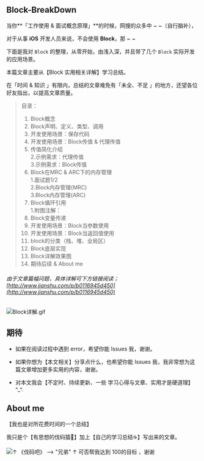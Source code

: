 ## Block-BreakDown


当你**「工作使用 & 面试概念原理」**的时候，网搜的众多中 ~ ~（自行脑补），

对于从事 **iOS** 开发人员来说，不会使用 **Block**，那 ~ ~
 
下面是我对 `Block` 的整理，从零开始，由浅入深，并且带了几个 `Block` 实际开发的应用场景。




本篇文章主要从【Block 实用相关详解】学习总结。  

在「时间 & 知识 」有限内，总结的文章难免有「未全、不足 」的地方，还望各位好友指出，以提高文章质量。


>目录：  
>1. Block概念  
>2. Block声明、定义、类型、调用   
>3. 开发使用场景：保存代码  
>4. 开发使用场景：Block传值 & 代理传值  
>1. 传值简化介绍  
>2.示例需求：代理传值  
>3.示例需求：Block传值  
>5. Block在MRC & ARC下的内存管理  
>1.面试题1/2  
>2.Block内存管理(MRC)  
>3.Block内存管理(ARC)  
>6. Block循环引用  
>1.附图注解：  
>7. Block变量传递  
>8. 开发使用场景：Block当参数使用  
>9. 开发使用场景：Block当返回值使用  
>10. block的分类（栈、堆、全局区）  
>11. Block底层实现  
>12. Block详解效果图  
>13. 期待后续 & About me



###### 由于文章篇幅问题，具体详解可下方链接阅读； [http://www.jianshu.com/p/b0116945d450](http://www.jianshu.com/p/b0116945d450)

![Block详解.gif](http://upload-images.jianshu.io/upload_images/2230763-c01bc512149bd655.gif?imageMogr2/auto-orient/strip)





## 期待

- 如果在阅读过程中遇到 error，希望你能 Issues 我，谢谢。

- 如果你想为【本文相关】分享点什么，也希望你能 Issues 我，我非常想为这篇文章增加更多实用的内容，谢谢。

- 对本文我会【不定时、持续更新、一些 学习心得与文章、实用才是硬道理】^_^.



## About me

【我也是对所花费时间的一个总结】

我只是个【有思想的伐码猿🐒】加上【自己的学习总结☕️】写出来的文章。


![↑ 《伐码吧》 --> "兄弟"   ↑ 可否帮我达到 100的目标 ，谢谢 ](http://upload-images.jianshu.io/upload_images/2230763-6746b831e7f456f6.gif?imageMogr2/auto-orient/strip)




























